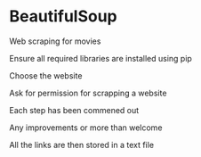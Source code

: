 # BeautifulSoup
 Web scraping for movies

 Ensure all  required libraries are installed using pip
 
Choose the website

Ask for permission for scrapping a website

Each step has been commened out

Any improvements or more than welcome

All the links are then stored in a text file
